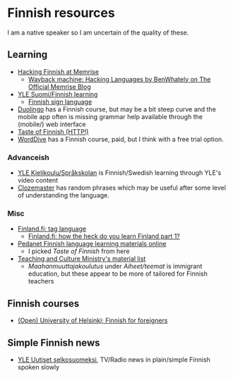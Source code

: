 # Finnish resources

I am a native speaker so I am uncertain of the quality of these.

## Learning

- [Hacking Finnish at Memrise](https://app.memrise.com/course/134598/hacking-finnish/)
  - [Wayback machine: Hacking Languages by BenWhately on The Official Memrise Blog](https://web.archive.org/web/20160118103207/http://www.memrise.com/blog/hacking-languages/)
- [YLE Suomi/Finnish learning](https://yle.fi/aihe/artikkeli/2015/12/15/suomi-finnish)
  - [Finnish sign language](https://yle.fi/aihe/artikkeli/2015/12/15/viittomakieli)
- [Duolingo](https://duolingo.com/) has a Finnish course, but may be a bit
  steep curve and the mobile app often is missing grammar help available
  through the (mobile/) web interface
- [Taste of Finnish (HTTP!)](http://tasteoffinnish.fi/)
- [WordDive](https://www.worddive.com/en/) has a Finnish course, paid, but
  I think with a free trial option.

### Advanceish

- [YLE Kielikoulu/Språkskolan](https://yle.fi/aihe/kielikoulu-sprakskolan)
  is Finnish/Swedish learning through YLE's video content
- [Clozemaster](https://www.clozemaster.com/) has random phrases which may
  be useful after some level of understanding the language.

### Misc

- [Finland.fi: tag language](https://finland.fi/tag/language/)
  - [Finland.fi: how the heck do you learn Finland part 1?](https://finland.fi/life-society/how-the-heck-do-you-learn-finnish-part-1/)
- [Pedanet Finnish language learning materials online](https://peda.net/kuopio/kansalaisopisto/kielet/sal/skol)
  - I picked _Taste of Finnish_ from here
- [Teaching and Culture Ministry's material list](https://www.oph.fi/fi/tilastot-ja-julkaisut/julkaisut?publication_type%5BOppimateriaali%5D=Oppimateriaali#)
  - _Maahanmuuttajakoulutus_ under _Aiheet/teemat_ is immigrant education,
    but these appear to be more of tailored for Finnish teachers

## Finnish courses

- [(Open) University of Helsinki; Finnish for foreigners](https://www.helsinki.fi/en/admissions-and-education/open-university/open-university-studies-degree-programme/languages-and-literatures-finland/finnish-foreigners)

## Simple Finnish news

- [YLE Uutiset selkosuomeksi](https://yle.fi/uutiset/osasto/selkouutiset/),
  TV/Radio news in plain/simple Finnish spoken slowly
